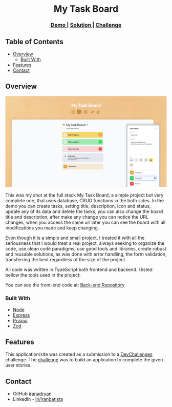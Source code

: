 <!-- Please update value in the {}  -->

<h1 align="center">My Task Board</h1>

<div align="center">
  <h3>
    <a href="https://dc-my-task-board-fe.onrender.com">
      Demo
    </a>
    <span> | </span>
    <a href="https://devchallenges.io/solution/31668">
      Solution
    </a>
    <span> | </span>
    <a href="https://devchallenges.io/challenge/my-task-board-app">
      Challenge
    </a>
  </h3>
</div>

<!-- TABLE OF CONTENTS -->

## Table of Contents

- [Overview](#overview)
  - [Built With](#built-with)
- [Features](#features)
- [Contact](#contact)

<!-- OVERVIEW -->

## Overview

![screenshot](/cover.png)

This was my shot at the full stack My Task Board, a simple project but very complete one, that uses database, CRUD functions in the both sides. In the demo you can create tasks, setting title, description, icon and status, update any of its data and delete the tasks, you can also change the board title and description, after make any change you can notice the URL changes, when you access the same url later you can see the board with all modifications you made and keep changing.

Even though it is a simple and small project, I treated it with all the seriousness that I would treat a real project, always seeking to organize the code, use clean code paradigms, use good tools and libraries, create robust and reusable solutions, as was done with error handling, the form validation, transferring the best regardless of the size of the project.

All code was written in TypeScript both frontend and backend. I listed bellow the tools used in the project:

You can see the front-end code at: [Back-end Repository](https://github.com/iranadryan/dc-my-task-board-fe)

### Built With

- [Node](https://nodejs.org/)
- [Express](https://expressjs.com/)
- [Prisma](https://www.prisma.io/)
- [Zod](https://zod.dev/)

## Features

This application/site was created as a submission to a [DevChallenges](https://devchallenges.io/challenges) challenge. The [challenge](https://devchallenges.io/challenge/my-task-board-app) was to build an application to complete the given user stories.

## Contact

- GitHub [iranadryan](https://github.com/iranadryan)
- LinkedIn - [in/iranbatista](https://www.linkedin.com/in/iranbatista)
